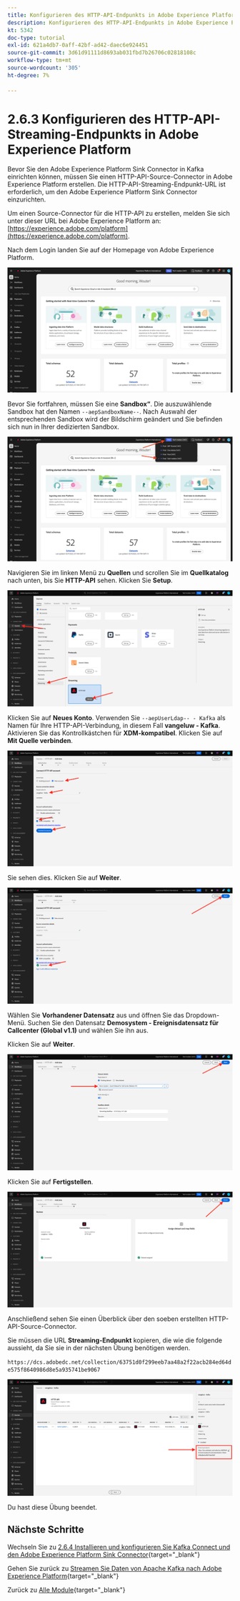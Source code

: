 ```yaml
---
title: Konfigurieren des HTTP-API-Endpunkts in Adobe Experience Platform
description: Konfigurieren des HTTP-API-Endpunkts in Adobe Experience Platform
kt: 5342
doc-type: tutorial
exl-id: 621a4db7-0aff-42bf-ad42-daec6e924451
source-git-commit: 3d61d91111d8693ab031fbd7b26706c02818108c
workflow-type: tm+mt
source-wordcount: '305'
ht-degree: 7%

---
```


# 2.6.3 Konfigurieren des HTTP-API-Streaming-Endpunkts in Adobe Experience Platform

Bevor Sie den Adobe Experience Platform Sink Connector in Kafka einrichten können, müssen Sie einen HTTP-API-Source-Connector in Adobe Experience Platform erstellen. Die HTTP-API-Streaming-Endpunkt-URL ist erforderlich, um den Adobe Experience Platform Sink Connector einzurichten.

Um einen Source-Connector für die HTTP-API zu erstellen, melden Sie sich unter dieser URL bei Adobe Experience Platform an: [https://experience.adobe.com/platform](https://experience.adobe.com/platform).

Nach dem Login landen Sie auf der Homepage von Adobe Experience Platform.

![Datenaufnahme](./../../../../modules/delivery-activation/datacollection/dc1.2/images/home.png)

Bevor Sie fortfahren, müssen Sie eine **Sandbox“**. Die auszuwählende Sandbox hat den Namen ``--aepSandboxName--``. Nach Auswahl der entsprechenden Sandbox wird der Bildschirm geändert und Sie befinden sich nun in Ihrer dedizierten Sandbox.

![Datenaufnahme](./../../../../modules/delivery-activation/datacollection/dc1.2/images/sb1.png)

Navigieren Sie im linken Menü zu **Quellen** und scrollen Sie im **Quellkatalog** nach unten, bis Sie **HTTP-API** sehen. Klicken Sie **Setup**.

![Datenaufnahme](./images/kaep1.png)

Klicken Sie auf **Neues Konto**. Verwenden Sie `--aepUserLdap-- - Kafka` als Namen für Ihre HTTP-API-Verbindung, in diesem Fall **vangeluw - Kafka**. Aktivieren Sie das Kontrollkästchen für **XDM-kompatibel**. Klicken Sie auf **Mit Quelle verbinden**.

![Datenaufnahme](./images/kaep2.png)

Sie sehen dies. Klicken Sie auf **Weiter**.

![Datenaufnahme](./images/kaep3.png)

Wählen Sie **Vorhandener Datensatz** aus und öffnen Sie das Dropdown-Menü. Suchen Sie den Datensatz **Demosystem - Ereignisdatensatz für Callcenter (Global v1.1)** und wählen Sie ihn aus.

Klicken Sie auf **Weiter**.

![Datenaufnahme](./images/kaep4.png)

Klicken Sie auf **Fertigstellen**.

![Datenaufnahme](./images/kaep8.png)

Anschließend sehen Sie einen Überblick über den soeben erstellten HTTP-API-Source-Connector.

Sie müssen die URL **Streaming-Endpunkt** kopieren, die wie die folgende aussieht, da Sie sie in der nächsten Übung benötigen werden.

`https://dcs.adobedc.net/collection/63751d0f299eeb7aa48a2f22acb284ed64de575f8640986d8e5a935741be9067`

![Datenaufnahme](./images/kaep9.png)

Du hast diese Übung beendet.

## Nächste Schritte

Wechseln Sie zu [2.6.4 Installieren und konfigurieren Sie Kafka Connect und den Adobe Experience Platform Sink Connector](./ex4.md){target="_blank"}

Gehen Sie zurück zu [Streamen Sie Daten von Apache Kafka nach Adobe Experience Platform](./aep-apache-kafka.md){target="_blank"}

Zurück zu [Alle Module](./../../../../overview.md){target="_blank"}
